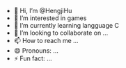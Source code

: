 - 👋 Hi, I’m @HengjiHu
- 👀 I’m interested in games
- 🌱 I’m currently learning langguage C
- 💞️ I’m looking to collaborate on ...
- 📫 How to reach me ...
- 😄 Pronouns: ...
- ⚡ Fun fact: ...

<!---
HengjiHu/HengjiHu is a ✨ special ✨ repository because its `README.md` (this file) appears on your GitHub profile.
You can click the Preview link to take a look at your changes.
--->

